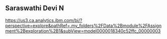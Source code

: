 ## Saraswathi Devi N

https://us3.ca.analytics.ibm.com/bi/?perspective=explore&pathRef=.my_folders%2FData%2Bmodule%2FAssignment%2Bexploration%2B1&subView=model0000018340c52ffc_00000003
